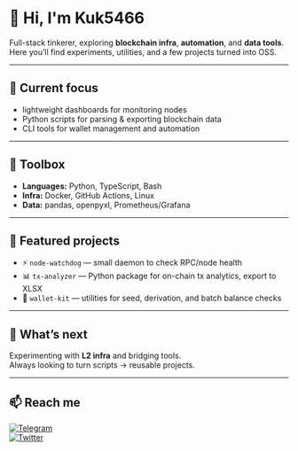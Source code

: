# 👋 Hi, I'm Kuk5466

Full-stack tinkerer, exploring **blockchain infra**, **automation**, and **data tools**.  
Here you’ll find experiments, utilities, and a few projects turned into OSS.

---

## 🔭 Current focus
- lightweight dashboards for monitoring nodes  
- Python scripts for parsing & exporting blockchain data  
- CLI tools for wallet management and automation  

---

## 🧰 Toolbox
- **Languages:** Python, TypeScript, Bash  
- **Infra:** Docker, GitHub Actions, Linux  
- **Data:** pandas, openpyxl, Prometheus/Grafana  

---

## 📂 Featured projects
- ⚡ `node-watchdog` — small daemon to check RPC/node health  
- 📊 `tx-analyzer` — Python package for on-chain tx analytics, export to XLSX  
- 🔑 `wallet-kit` — utilities for seed, derivation, and batch balance checks  

---

## 🌱 What’s next
Experimenting with **L2 infra** and bridging tools.  
Always looking to turn scripts → reusable projects.

---

## 📫 Reach me
[![Telegram](https://img.shields.io/badge/Telegram-contact-informational?logo=telegram)](https://t.me/)  
[![Twitter](https://img.shields.io/badge/X-follow-black?logo=x)](https://x.com/)  
